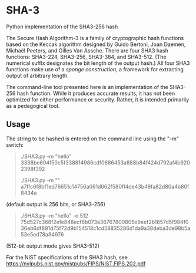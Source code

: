 # SHA-3
Python implementation of the SHA3-256 hash

The Secure Hash Algorithm-3 is a family of cryptographic hash functions based on the Keccak algorithm designed by Guido Bertoni, Joan Daemen, Michaël Peeters, and Gilles Van Assche. There are four SHA3 hash functions: SHA3-224, SHA3-256, SHA3-384, and SHA3-512. (The numerical suffix designates the bit length of the output hash.) All four SHA3 functions make use of a *sponge construction*, a framework for extracting output of arbitrary length.

The command-line tool presented here is an implementation of the SHA3-256 hash function. While it produces accurate results, it has not been optimized for either performance or security. Rather, it is intended primarily as a pedagogical tool.   

## Usage
The string to be hashed is entered on the command line using the "-m" switch:
> ./SHA3.py -m "hello"
> 3338be694f50c5f338814986cdf0686453a888b84f424d792af4b9202398f392
>
> ./SHA3.py -m ""
> a7ffc6f8bf1ed76651c14756a061d662f580ff4de43b49fa82d80a4b80f8434a

(default output is 256 bits, or SHA3-256)


> ./SHA3.py -m "hello" -o 512
> 75d527c368f2efe848ecf6b073a36767800805e9eef2b1857d5f984f036eb6df891d75f72d9b154518c1cd58835286d1da9a38deba3de98b5a53e5ed78a84976

(512-bit output mode gives SHA3-512)

For the NIST specifications of the SHA3 hash, see https://nvlpubs.nist.gov/nistpubs/FIPS/NIST.FIPS.202.pdf
